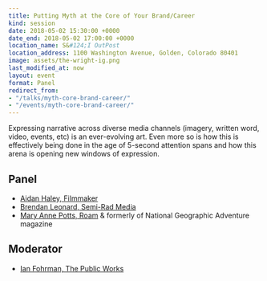 ```yaml
---
title: Putting Myth at the Core of Your Brand/Career
kind: session
date: 2018-05-02 15:30:00 +0000
date_end: 2018-05-02 17:00:00 +0000
location_name: S&#124;I OutPost
location_address: 1100 Washington Avenue, Golden, Colorado 80401
image: assets/the-wright-ig.png
last_modified_at: now
layout: event
format: Panel
redirect_from:
- "/talks/myth-core-brand-career/"
- "/events/myth-core-brand-career/"
---
```

Expressing narrative across diverse media channels (imagery, written word, video, events, etc) is an ever-evolving art. Even more so is how this is effectively being done in the age of 5-second attention spans and how this arena is opening new windows of expression.

## Panel

* [Aidan Haley, Filmmaker](http://www.aidanhaley.com/work)
* [Brendan Leonard, Semi-Rad Media](https://semi-rad.com/)
* [Mary Anne Potts, Roam](https://roam.media/) & formerly of National Geographic Adventure magazine

## Moderator

* [Ian Fohrman, The Public Works](https://www.thepublicworks.biz/)
